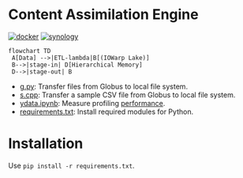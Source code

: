 # Content Assimilation Engine

[![docker](https://github.com/iowarp/content-assimilation-engine/actions/workflows/docker.yml/badge.svg)](https://github.com/iowarp/content-assimilation-engine/actions/workflows/docker.yml) [![synology](https://github.com/iowarp/content-assimilation-engine/actions/workflows/synology.yml/badge.svg)](https://github.com/iowarp/content-assimilation-engine/actions/workflows/synology.yml)

```mermaid
flowchart TD
 A[Data] -->|ETL-lambda|B[(IOWarp Lake)]
 B-->|stage-in| D[Hierarchical Memory]
 D-->|stage-out| B
```

* [g.py](g.py): Transfer files from Globus to local file system.
* [s.cpp](s.cpp): Transfer a sample CSV file from Globus to local file system.
* [ydata.ipynb](ydata.ipynb): Measure profiling [performance](https://github.com/iowarp/content-assimilation-engine/wiki/Performance).
* [requirements.txt](requirements.txt): Install required modules for Python.

# Installation

Use `pip install -r requirements.txt`.

